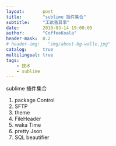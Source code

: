 ```yaml
---
layout:       post
title:        "sublime 插件集合"
subtitle:     "工欲善其事"
date:         2018-03-14 19:00:00
author:       "CoffeeKoala"
header-mask:  0.2
# header-img:   "img/about-bg-walle.jpg"
catalog:      true
multilingual: true
tags:
    - 技术
    - sublime
---
```



sublime 插件集合


1. package Control
2. SFTP
3. theme
4. FileHeader
5. waka Time
6. pretty Json
7. SQL beautifier